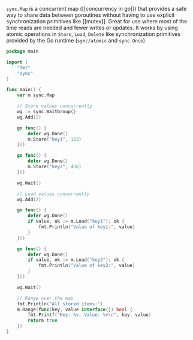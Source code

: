 `sync.Map` is a concurrent map ([[concurrency in go]]) that provides a safe way to share data between goroutines without having to use explicit synchronization primitives like [[mutex]]. Great for use where most of the time reads are needed and fewer writes or updates.
It works by using atomic operations in `Store`, `Load`, `Delete` like synchronization primitives provided by the Go runtime (`sync/atomic` and `sync.Once`)

```go
package main

import (
	"fmt"
	"sync"
)

func main() {
	var m sync.Map

	// Store values concurrently
	wg := sync.WaitGroup{}
	wg.Add(2)

	go func() {
		defer wg.Done()
		m.Store("key1", 123)
	}()

	go func() {
		defer wg.Done()
		m.Store("key2", 456)
	}()

	wg.Wait()

	// Load values concurrently
	wg.Add(2)

	go func() {
		defer wg.Done()
		if value, ok := m.Load("key1"); ok {
			fmt.Println("Value of key1:", value)
		}
	}()

	go func() {
		defer wg.Done()
		if value, ok := m.Load("key2"); ok {
			fmt.Println("Value of key2:", value)
		}
	}()

	wg.Wait()

	// Range over the map
	fmt.Println("All stored items:")
	m.Range(func(key, value interface{}) bool {
		fmt.Printf("Key: %v, Value: %v\n", key, value)
		return true
	})
}

```
